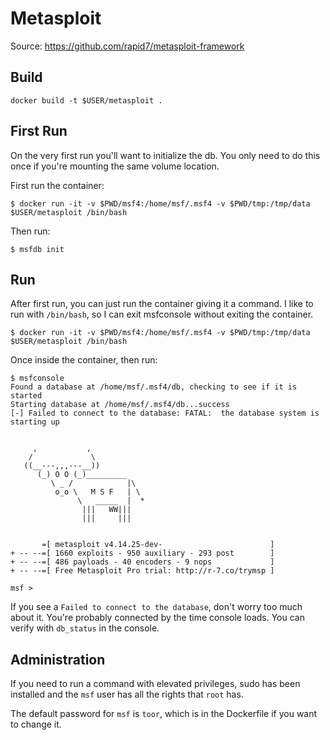 # Metasploit
Source: https://github.com/rapid7/metasploit-framework

## Build
```
docker build -t $USER/metasploit .
```

## First Run
On the very first run you'll want to initialize the db. You only need to do this once if you're mounting the same volume location.

First run the container:
```
$ docker run -it -v $PWD/msf4:/home/msf/.msf4 -v $PWD/tmp:/tmp/data $USER/metasploit /bin/bash
```

Then run:
```
$ msfdb init
```

## Run
After first run, you can just run the container giving it a command. I like to run with `/bin/bash`, so I can exit msfconsole without exiting the container.

```
$ docker run -it -v $PWD/msf4:/home/msf/.msf4 -v $PWD/tmp:/tmp/data $USER/metasploit /bin/bash
```

Once inside the container, then run:
```
$ msfconsole
Found a database at /home/msf/.msf4/db, checking to see if it is started
Starting database at /home/msf/.msf4/db...success
[-] Failed to connect to the database: FATAL:  the database system is starting up


     ,           ,
    /             \
   ((__---,,,---__))
      (_) O O (_)_________
         \ _ /            |\
          o_o \   M S F   | \
               \   _____  |  *
                |||   WW|||
                |||     |||


       =[ metasploit v4.14.25-dev-                        ]
+ -- --=[ 1660 exploits - 950 auxiliary - 293 post        ]
+ -- --=[ 486 payloads - 40 encoders - 9 nops             ]
+ -- --=[ Free Metasploit Pro trial: http://r-7.co/trymsp ]

msf >
```

If you see a `Failed to connect to the database`, don't worry too much about it. You're probably connected by the time console loads. You can verify with `db_status` in the console.

## Administration
If you need to run a command with elevated privileges, sudo has been installed and the `msf` user has all the rights that `root` has.

The default password for `msf` is `toor`, which is in the Dockerfile if you want to change it.
